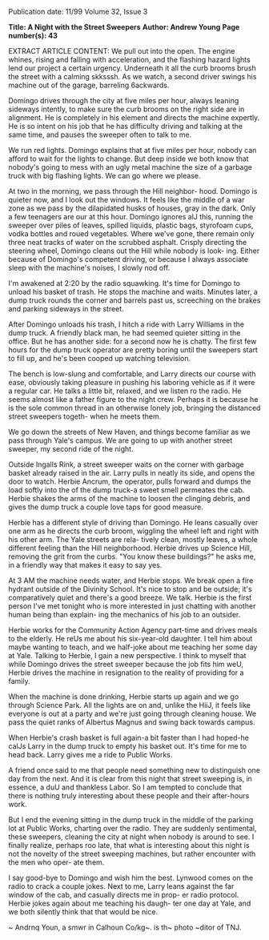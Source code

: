 Publication date: 11/99
Volume 32, Issue 3

**Title: A Night with the Street Sweepers**
**Author: Andrew Young**
**Page number(s): 43**

EXTRACT ARTICLE CONTENT:
We pull out into the open. The engine whines, rising and 
falling with acceleration, and the flashing hazard lights lend our 
project a certain urgency. Underneath it all the curb brooms brush 
the street with a calming skksssh. As we watch, a second driver 
swings his machine out of the garage, barreling 6ackwards. 

Domingo drives through the city at five miles per hour, always 
leaning sideways intently, to make sure the curb brooms on the 
right side are in alignment. He is completely in his element and 
directs the machine expertly. He is so intent on his job that he has 
difficulty driving and talking at the same time, and pauses the 
sweeper often to talk to me. 

We run red lights. Domingo explains that at five miles per 
hour, nobody can afford to wait for the lights to change. But deep 
inside we both know that nobody's going to mess with an ugly 
metal machine the size of a garbage truck with big flashing lights. 
We can go where we please. 

At two in the morning, we pass through the Hill neighbor-
hood. Domingo is quieter now, and I look out the windows. It feels 
like the middle of a war zone as we pass by the dilapidated husks of 
houses, gray in the dark. Only a few teenagers are our at this hour. 
Domingo ignores alJ this, running the sweeper over piles of 
leaves, spilled liquids, plastic bags, styrofoam cups, vodka bottles 
and roued vegetables. Where we've gone, there remain only three 
neat tracks of water on the scrubbed asphalt. Crisply directing the 
steering wheel, Domingo cleans out the Hill while nobody is look-
ing. Either because of Domingo's competent driving, or because I 
always associate sleep with the machine's noises, I slowly nod off. 

I'm awakened at 2:20 by the radio squawking. It's time for 
Domingo to unload his basket of trash. He stops the machine and 
waits. Minutes later, a dump truck rounds the corner and barrels 
past us, screeching on the brakes and parking sideways in the street. 

After Domingo unloads his trash, I hitch a ride with Larry 
Williams in the dump truck. A friendly black man, he had seemed 
quieter sitting in the office. But he has another side: for a second 
now he is chatty. The first few hours for the dump truck operator 
are pretty boring until the sweepers start to fill up, and he's been 
cooped up watching television. 

The bench is low-slung and comfortable, and Larry directs our 
course with ease, obviously taking pleasure in pushing his laboring 
vehicle as if it were a regular car. He talks a little bit, relaxed, and 
we listen ro the radio. He seems almost like a father figure to the 
night crew. Perhaps it is because he is the sole common thread in an 
otherwise lonely job, bringing the distanced street sweepers togeth-
when he meets them. 

We go down the streets of New Haven, and things become 
familiar as we pass through Yale's campus. We are going to 
up with another street sweeper, my second ride of the night. 

Outside Ingalls Rink, a street sweeper waits on the corner with 
garbage basket already raised in the air. Larry pulls in neatly 
its side, and opens the door to watch. Herbie Ancrum, the 
operator, pulls forward and dumps the load softly into the 
of the dump truck-a sweet smell permeates the cab. Herbie 
shakes the arms of the machine to loosen the clinging debris, and 
gives the dump truck a couple love taps for good measure. 

Herbie has a different style of driving than Domingo. He leans 
casually over one arm as he directs the curb broom, wiggling the 
wheel left and right with his other arm. The Yale streets are rela-
tively clean, mostly leaves, a whole different feeling than the Hill 
neighborhood. Herbie drives up Science Hill, removing the grit 
from the curbs. "You know these buildings?" he asks me, in a 
friendly way that makes it easy to say yes. 

At 3 AM the machine needs water, and Herbie stops. We break 
open a fire hydrant outside of the Divinity School. It's nice to stop 
and be outside; it's comparatively quiet and there's a good breeze. 
We talk. Herbie is the first person I've met tonight who is more 
interested in just chatting with another human being than explain-
ing the mechanics of his job to an outsider. 

Herbie works for the Community Action Agency part-time 
and drives meals to the elderly. He reUs me about his six-year-old 
daughter. I tell him about maybe wanting to teach, and we half-joke 
about me teaching her some day at Yale. Talking to Herbie, I gain a 
new perspective. I think to myself that while Domingo drives the 
street sweeper because the job fits him weU, Herbie drives the 
machine in resignation to the reality of providing for a family. 

When the machine is done drinking, Herbie starts up again 
and we go through Science Park. All the lights are on and, unlike 
the HiiJ, it feels like everyone is out at a party and we're just going 
through cleaning house. We pass the quiet ranks of Albertus 
Magnus and swing back towards campus. 

When Herbie's crash basket is full again-a bit faster than I had 
hoped-he calJs Larry in the dump truck to empty his basket out. 
It's time for me to head back. Larry gives me a ride to Public Works. 

A friend once said to me that people need something new to 
distinguish one day from the next. And it is clear from this night 
that street sweeping is, in essence, a duU and thankless Labor. So I 
am tempted to conclude that there is nothing truly interesting 
about these people and their after-hours work. 

But I end the evening sitting in the dump truck in the middle 
of the parking lot at Public Works, charting over the radio. They are 
suddenly sentimental, these sweepers, cleaning the city at night 
when nobody is around to see. I finally realize, perhaps roo late, that 
what is interesting about this night is not the novelty of the street 
sweeping machines, but rather encounter with the men who oper-
ate them. 

I say good-bye to Domingo and wish him the best. Lynwood 
comes on the radio to crack a couple jokes. Next to me, Larry leans 
against the far window of the cab, and casually directs me in prop-
er radio protocol. Herbie jokes again about me teaching his daugh-
ter one day at Yale, and we both silently think that that would be 
nice. 

~ 
Andrnq Youn, a smwr in Calhoun Co/kg~. is th~ photo ~ditor of TNJ.